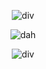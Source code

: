 <div align="center">

![div](https://64.media.tumblr.com/32c9de4241cdcdac11f0b8db37dabe86/10372571c4330fa5-72/s400x600/bebd414731343e0a3887d2d5e9d641b8680956fd.gifv)

![dah](https://64.media.tumblr.com/35bba3a6f8214ad4f72e844f88d7f4c6/d97403fcff6fa89b-ef/s640x960/43d3fcf17f8cc2a19c548a2e339d5f8015617fd3.pnj)

![div](https://64.media.tumblr.com/05073f59431c78e0b7449f783fcdb796/1f415478bcef9b82-e1/s250x400/1334efd89900f01d53b0a7487059c8b7a652148a.pnj)